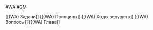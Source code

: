 #WA #GM

[[(WA) Задачи]]
[[(WA) Принципы]]
[[(WA) Ходы ведущего]]
[[(WA) Вопросы]]
[[(WA) Глава]]


